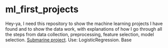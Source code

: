 # ml_first_projects
Hey-ya, I need this repository to show the machine learning projects I have found and to show the data work, with explanations of how I go through all the steps from data collection, preprocessing, feature selection, model selection.
[Submarine project](https://github.com/Exfell/ml_beggining/blob/main/projects/submarine_project.ipynb). Use: LogisticRegression. Base  
